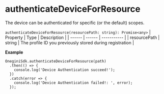 
# authenticateDeviceForResource

The device can be authenticated for specific (or the default) scopes.

`authenticateDeviceForResource(resourcePath: string): Promise<any>`
| Property | Type | Description |
| ------ | ------ | ----------- |
| resourcePath   | string   | The profile ID you previously stored during registration |

**Example**
```
OneginiSdk.authenticateDeviceForResource(path)
  .then(() => {
    console.log('Device Authentication succeed!');
  })
  .catch(error => {
    console.log('Device Authentication failed!: ', error);
  });
```

